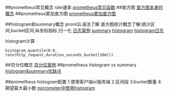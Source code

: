 ##prometheus常见概念
rate速率
[prometheus常见函数](https://prometheus.io/docs/prometheus/latest/querying/functions/#histogram_quantile)
##直方图
[直方图本身的概念](https://zhuanlan.zhihu.com/p/32857009)
##prometheus累加直方图
[prometheus累加直方图](https://cloud.tencent.com/developer/article/1495303)

##histogram和summary概念
promQL语法了解
直方图统计概念了解:统计区间,bucket区间,纵坐标指标,归一化
[日志案例](https://www.robustperception.io/how-does-a-prometheus-summary-work)
[summary](https://www.robustperception.io/how-does-a-prometheus-summary-work)
[histogram](https://www.robustperception.io/how-does-a-prometheus-histogram-work)
[histogram日志](https://blog.csdn.net/wtan825/article/details/94616813)

histogram计算
```
histogram_quantile(0.9, rate(http_request_duration_seconds_bucket[10m]))
```
##百分位概念
[百分位案例](https://disksing.com/histogram-quantile/)
##prometheus histogram vs summary
[histogram&summary优缺点](https://blog.csdn.net/wtan825/article/details/94616813)

##prometheus histogram配置
1.使用客户端or服务端
2.区间段
3.bucket数量
4.期望最大最小数
[micrometer中使用histogram](https://micrometer.io/docs/concepts#_histograms_and_percentiles)
